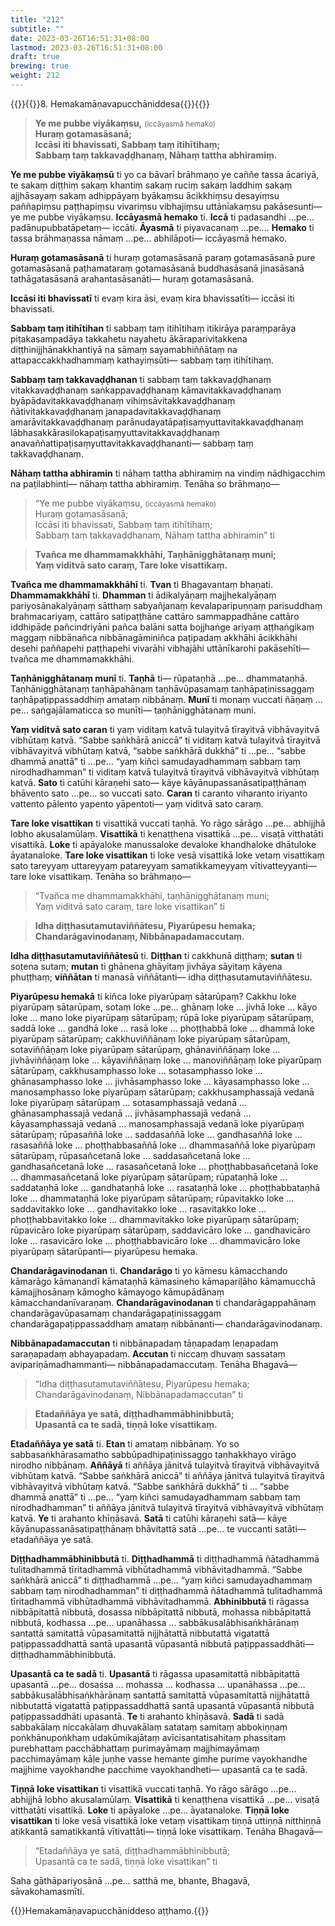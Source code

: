 ```yaml
---
title: "212"
subtitle: ""
date: 2023-03-26T16:51:31+08:00
lastmod: 2023-03-26T16:51:31+08:00
draft: true
brewing: true
weight: 212
---
```


{{<subtitle>}}{{<suttalink src="cnd12">}}8. Hemakamāṇavapucchāniddesa{{</suttalink>}}{{</subtitle>}}

> **Ye me pubbe viyākaṃsu,** <small>(iccāyasmā hemako)</small>  
> **Huraṃ gotamasāsanā;**  
> **Iccāsi iti bhavissati, Sabbaṃ taṃ itihītihaṃ;**  
> **Sabbaṃ taṃ takkavaḍḍhanaṃ, Nāhaṃ tattha abhiramiṃ.**

**Ye me pubbe viyākaṃsū** ti yo ca bāvarī brāhmaṇo ye caññe tassa ācariyā, te sakaṃ diṭṭhiṃ sakaṃ khantiṃ sakaṃ ruciṃ sakaṃ laddhiṃ sakaṃ ajjhāsayaṃ sakaṃ adhippāyaṃ byākaṃsu ācikkhiṃsu desayiṃsu paññapiṃsu paṭṭhapiṃsu vivariṃsu vibhajiṃsu uttānīakaṃsu pakāsesunti— ye me pubbe viyākaṃsu. **Iccāyasmā hemako** ti. **Iccā** ti padasandhi …pe… padānupubbatāpetaṃ— iccāti. **Āyasmā** ti piyavacanaṃ …pe…. **Hemako** ti tassa brāhmaṇassa nāmaṃ …pe… abhilāpoti— iccāyasmā hemako.

**Huraṃ gotamasāsanā** ti huraṃ gotamasāsanā paraṃ gotamasāsanā pure gotamasāsanā paṭhamataraṃ gotamasāsanā buddhasāsanā jinasāsanā tathāgatasāsanā arahantasāsanāti— huraṃ gotamasāsanā.

**Iccāsi iti bhavissatī** ti evaṃ kira āsi, evaṃ kira bhavissatīti— iccāsi iti bhavissati.

**Sabbaṃ taṃ itihītihan** ti sabbaṃ taṃ itihītihaṃ itikirāya paraṃparāya piṭakasampadāya takkahetu nayahetu ākāraparivitakkena diṭṭhinijjhānakkhantiyā na sāmaṃ sayamabhiññātaṃ na attapaccakkhadhammaṃ kathayiṃsūti— sabbaṃ taṃ itihītihaṃ.

**Sabbaṃ taṃ takkavaḍḍhanan** ti sabbaṃ taṃ takkavaḍḍhanaṃ vitakkavaḍḍhanaṃ saṅkappavaḍḍhanaṃ kāmavitakkavaḍḍhanaṃ byāpādavitakkavaḍḍhanaṃ vihiṃsāvitakkavaḍḍhanaṃ ñātivitakkavaḍḍhanaṃ janapadavitakkavaḍḍhanaṃ amarāvitakkavaḍḍhanaṃ parānudayatāpaṭisaṃyuttavitakkavaḍḍhanaṃ lābhasakkārasilokapaṭisaṃyuttavitakkavaḍḍhanaṃ anavaññattipaṭisaṃyuttavitakkavaḍḍhananti— sabbaṃ taṃ takkavaḍḍhanaṃ.

**Nāhaṃ tattha abhiramin** ti nāhaṃ tattha abhiramiṃ na vindiṃ nādhigacchiṃ na paṭilabhinti— nāhaṃ tattha abhiramiṃ. Tenāha so brāhmaṇo—

> “Ye me pubbe viyākaṃsu, <small>(iccāyasmā hemako)</small>  
> Huraṃ gotamasāsanā;  
> Iccāsi iti bhavissati, Sabbaṃ taṃ itihītihaṃ;  
> Sabbaṃ taṃ takkavaḍḍhanaṃ, Nāhaṃ tattha abhiramin” ti

> **Tvañca me dhammamakkhāhi, Taṇhānigghātanaṃ muni;**  
> **Yaṃ viditvā sato caraṃ, Tare loke visattikaṃ.**

**Tvañca me dhammamakkhāhī** ti. **Tvan** ti Bhagavantaṃ bhaṇati. **Dhammamakkhāhī** ti. **Dhamman** ti ādikalyāṇaṃ majjhekalyāṇaṃ pariyosānakalyāṇaṃ sātthaṃ sabyañjanaṃ kevalaparipuṇṇaṃ parisuddhaṃ brahmacariyaṃ, cattāro satipaṭṭhāne cattāro sammappadhāne cattāro iddhipāde pañcindriyāni pañca balāni satta bojjhaṅge ariyaṃ aṭṭhaṅgikaṃ maggaṃ nibbānañca nibbānagāminiñca paṭipadaṃ akkhāhi ācikkhāhi desehi paññapehi paṭṭhapehi vivarāhi vibhajāhi uttānīkarohi pakāsehīti— tvañca me dhammamakkhāhi.

**Taṇhānigghātanaṃ munī** ti. **Taṇhā** ti— rūpataṇhā …pe… dhammataṇhā. Taṇhānigghātanaṃ taṇhāpahānaṃ taṇhāvūpasamaṃ taṇhāpaṭinissaggaṃ taṇhāpaṭippassaddhiṃ amataṃ nibbānaṃ. **Munī** ti monaṃ vuccati ñāṇaṃ …pe… saṅgajālamaticca so munīti— taṇhānigghātanaṃ muni.

**Yaṃ viditvā sato caran** ti yaṃ viditaṃ katvā tulayitvā tīrayitvā vibhāvayitvā vibhūtaṃ katvā. “Sabbe saṅkhārā aniccā” ti viditaṃ katvā tulayitvā tīrayitvā vibhāvayitvā vibhūtaṃ katvā, “sabbe saṅkhārā dukkhā” ti …pe… “sabbe dhammā anattā” ti …pe… “yaṃ kiñci samudayadhammaṃ sabbaṃ taṃ nirodhadhamman” ti viditaṃ katvā tulayitvā tīrayitvā vibhāvayitvā vibhūtaṃ katvā. **Sato** ti catūhi kāraṇehi sato— kāye kāyānupassanāsatipaṭṭhānaṃ bhāvento sato …pe… so vuccati sato. **Caran** ti caranto viharanto iriyanto vattento pālento yapento yāpentoti— yaṃ viditvā sato caraṃ.

**Tare loke visattikan** ti visattikā vuccati taṇhā. Yo rāgo sārāgo …pe… abhijjhā lobho akusalamūlaṃ. **Visattikā** ti kenaṭṭhena visattikā …pe… visaṭā vitthatāti visattikā. **Loke** ti apāyaloke manussaloke devaloke khandhaloke dhātuloke āyatanaloke. **Tare loke visattikan** ti loke vesā visattikā loke vetaṃ visattikaṃ sato tareyyaṃ uttareyyaṃ patareyyaṃ samatikkameyyaṃ vītivatteyyanti— tare loke visattikaṃ. Tenāha so brāhmaṇo—

> “Tvañca me dhammamakkhāhi, taṇhānigghātanaṃ muni;  
> Yaṃ viditvā sato caraṃ, tare loke visattikan” ti

> **Idha diṭṭhasutamutaviññātesu, Piyarūpesu hemaka;**  
> **Chandarāgavinodanaṃ, Nibbānapadamaccutaṃ.**

**Idha diṭṭhasutamutaviññātesū** ti. **Diṭṭhan** ti cakkhunā diṭṭhaṃ; **sutan** ti sotena sutaṃ; **mutan** ti ghānena ghāyitaṃ jivhāya sāyitaṃ kāyena phuṭṭhaṃ; **viññātan** ti manasā viññātanti— idha diṭṭhasutamutaviññātesu.

**Piyarūpesu hemakā** ti kiñca loke piyarūpaṃ sātarūpaṃ? Cakkhu loke piyarūpaṃ sātarūpaṃ, sotaṃ loke …pe… ghānaṃ loke … jivhā loke … kāyo loke … mano loke piyarūpaṃ sātarūpaṃ; rūpā loke piyarūpaṃ sātarūpaṃ, saddā loke … gandhā loke … rasā loke … phoṭṭhabbā loke … dhammā loke piyarūpaṃ sātarūpaṃ; cakkhuviññāṇaṃ loke piyarūpaṃ sātarūpaṃ, sotaviññāṇaṃ loke piyarūpaṃ sātarūpaṃ, ghānaviññāṇaṃ loke … jivhāviññāṇaṃ loke … kāyaviññāṇaṃ loke … manoviññāṇaṃ loke piyarūpaṃ sātarūpaṃ, cakkhusamphasso loke … sotasamphasso loke … ghānasamphasso loke … jivhāsamphasso loke … kāyasamphasso loke … manosamphasso loke piyarūpaṃ sātarūpaṃ; cakkhusamphassajā vedanā loke piyarūpaṃ sātarūpaṃ … sotasamphassajā vedanā … ghānasamphassajā vedanā … jivhāsamphassajā vedanā … kāyasamphassajā vedanā … manosamphassajā vedanā loke piyarūpaṃ sātarūpaṃ; rūpasaññā loke … saddasaññā loke … gandhasaññā loke … rasasaññā loke … phoṭṭhabbasaññā loke … dhammasaññā loke piyarūpaṃ sātarūpaṃ, rūpasañcetanā loke … saddasañcetanā loke … gandhasañcetanā loke … rasasañcetanā loke … phoṭṭhabbasañcetanā loke … dhammasañcetanā loke piyarūpaṃ sātarūpaṃ; rūpataṇhā loke … saddataṇhā loke … gandhataṇhā loke … rasataṇhā loke … phoṭṭhabbataṇhā loke … dhammataṇhā loke piyarūpaṃ sātarūpaṃ; rūpavitakko loke … saddavitakko loke … gandhavitakko loke … rasavitakko loke … phoṭṭhabbavitakko loke … dhammavitakko loke piyarūpaṃ sātarūpaṃ; rūpavicāro loke piyarūpaṃ sātarūpaṃ, saddavicāro loke … gandhavicāro loke … rasavicāro loke … phoṭṭhabbavicāro loke … dhammavicāro loke piyarūpaṃ sātarūpanti— piyarūpesu hemaka.

**Chandarāgavinodanan** ti. **Chandarāgo** ti yo kāmesu kāmacchando kāmarāgo kāmanandī kāmataṇhā kāmasineho kāmapariḷāho kāmamucchā kāmajjhosānaṃ kāmogho kāmayogo kāmupādānaṃ kāmacchandanīvaraṇaṃ. **Chandarāgavinodanan** ti chandarāgappahānaṃ chandarāgavūpasamaṃ chandarāgapaṭinissaggaṃ chandarāgapaṭippassaddhaṃ amataṃ nibbānanti— chandarāgavinodanaṃ.

**Nibbānapadamaccutan** ti nibbānapadaṃ tāṇapadaṃ leṇapadaṃ saraṇapadaṃ abhayapadaṃ. **Accutan** ti niccaṃ dhuvaṃ sassataṃ avipariṇāmadhammanti— nibbānapadamaccutaṃ. Tenāha Bhagavā—

> “Idha diṭṭhasutamutaviññātesu, Piyarūpesu hemaka;  
> Chandarāgavinodanaṃ, Nibbānapadamaccutan” ti

> **Etadaññāya ye satā, diṭṭhadhammābhinibbutā;**  
> **Upasantā ca te sadā, tiṇṇā loke visattikaṃ.**

**Etadaññāya ye satā** ti. **Etan** ti amataṃ nibbānaṃ. Yo so sabbasaṅkhārasamatho sabbūpadhipaṭinissaggo taṇhakkhayo virāgo nirodho nibbānaṃ. **Aññāyā** ti aññāya jānitvā tulayitvā tīrayitvā vibhāvayitvā vibhūtaṃ katvā. “Sabbe saṅkhārā aniccā” ti aññāya jānitvā tulayitvā tīrayitvā vibhāvayitvā vibhūtaṃ katvā. “Sabbe saṅkhārā dukkhā” ti … “sabbe dhammā anattā” ti …pe… “yaṃ kiñci samudayadhammaṃ sabbaṃ taṃ nirodhadhamman” ti aññāya jānitvā tulayitvā tīrayitvā vibhāvayitvā vibhūtaṃ katvā. **Ye** ti arahanto khīṇāsavā. **Satā** ti catūhi kāraṇehi satā— kāye kāyānupassanāsatipaṭṭhānaṃ bhāvitattā satā …pe… te vuccanti satāti— etadaññāya ye satā.

**Diṭṭhadhammābhinibbutā** ti. **Diṭṭhadhammā** ti diṭṭhadhammā ñātadhammā tulitadhammā tīritadhammā vibhūtadhammā vibhāvitadhammā. “Sabbe saṅkhārā aniccā” ti diṭṭhadhammā …pe… “yaṃ kiñci samudayadhammaṃ sabbaṃ taṃ nirodhadhamman” ti diṭṭhadhammā ñātadhammā tulitadhammā tīritadhammā vibhūtadhammā vibhāvitadhammā. **Abhinibbutā** ti rāgassa nibbāpitattā nibbutā, dosassa nibbāpitattā nibbutā, mohassa nibbāpitattā nibbutā, kodhassa …pe… upanāhassa … sabbākusalābhisaṅkhārānaṃ santattā samitattā vūpasamitattā nijjhātattā nibbutattā vigatattā paṭippassaddhattā santā upasantā vūpasantā nibbutā paṭippassaddhāti— diṭṭhadhammābhinibbutā.

**Upasantā ca te sadā** ti. **Upasantā** ti rāgassa upasamitattā nibbāpitattā upasantā …pe… dosassa … mohassa … kodhassa … upanāhassa …pe… sabbākusalābhisaṅkhārānaṃ santattā samitattā vūpasamitattā nijjhātattā nibbutattā vigatattā paṭippassaddhattā santā upasantā vūpasantā nibbutā paṭippassaddhāti upasantā. **Te** ti arahanto khīṇāsavā. **Sadā** ti sadā sabbakālaṃ niccakālaṃ dhuvakālaṃ satataṃ samitaṃ abbokiṇṇaṃ poṅkhānupoṅkhaṃ udakūmikajātaṃ avīcisantatisahitaṃ phassitaṃ purebhattaṃ pacchābhattaṃ purimayāmaṃ majjhimayāmaṃ pacchimayāmaṃ kāḷe juṇhe vasse hemante gimhe purime vayokhandhe majjhime vayokhandhe pacchime vayokhandheti— upasantā ca te sadā.

**Tiṇṇā loke visattikan** ti visattikā vuccati taṇhā. Yo rāgo sārāgo …pe… abhijjhā lobho akusalamūlaṃ. **Visattikā** ti kenaṭṭhena visattikā …pe… visaṭā vitthatāti visattikā. **Loke** ti apāyaloke …pe… āyatanaloke. **Tiṇṇā loke visattikan** ti loke vesā visattikā loke vetaṃ visattikaṃ tiṇṇā uttiṇṇā nitthiṇṇā atikkantā samatikkantā vītivattāti— tiṇṇā loke visattikaṃ. Tenāha Bhagavā—

> “Etadaññāya ye satā, diṭṭhadhammābhinibbutā;  
> Upasantā ca te sadā, tiṇṇā loke visattikan” ti

Saha gāthāpariyosānā …pe… satthā me, bhante, Bhagavā, sāvakohamasmīti.

{{<eof>}}Hemakamāṇavapucchāniddeso aṭṭhamo.{{</eof>}}
